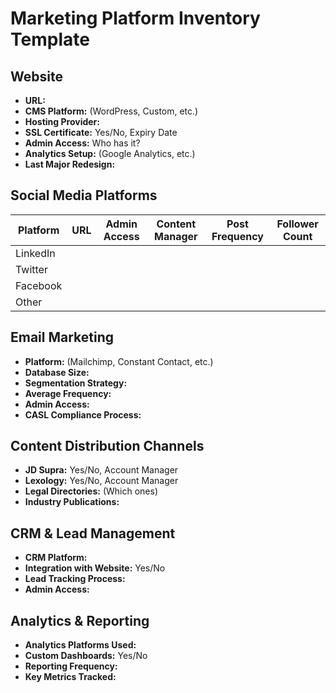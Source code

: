 # Marketing Platform Inventory Template

## Website
- **URL:** 
- **CMS Platform:** (WordPress, Custom, etc.)
- **Hosting Provider:** 
- **SSL Certificate:** Yes/No, Expiry Date
- **Admin Access:** Who has it?
- **Analytics Setup:** (Google Analytics, etc.)
- **Last Major Redesign:** 

## Social Media Platforms
| Platform | URL | Admin Access | Content Manager | Post Frequency | Follower Count |
|----------|-----|--------------|-----------------|----------------|----------------|
| LinkedIn |     |              |                 |                |                |
| Twitter  |     |              |                 |                |                |
| Facebook |     |              |                 |                |                |
| Other    |     |              |                 |                |                |

## Email Marketing
- **Platform:** (Mailchimp, Constant Contact, etc.)
- **Database Size:** 
- **Segmentation Strategy:** 
- **Average Frequency:** 
- **Admin Access:** 
- **CASL Compliance Process:** 

## Content Distribution Channels
- **JD Supra:** Yes/No, Account Manager
- **Lexology:** Yes/No, Account Manager
- **Legal Directories:** (Which ones)
- **Industry Publications:** 

## CRM & Lead Management
- **CRM Platform:** 
- **Integration with Website:** Yes/No
- **Lead Tracking Process:** 
- **Admin Access:** 

## Analytics & Reporting
- **Analytics Platforms Used:** 
- **Custom Dashboards:** Yes/No
- **Reporting Frequency:** 
- **Key Metrics Tracked:**
